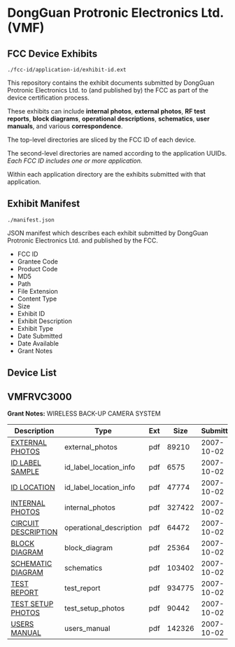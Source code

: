 # DongGuan Protronic Electronics Ltd. (VMF)
## FCC Device Exhibits

```
./fcc-id/application-id/exhibit-id.ext
```

This repository contains the exhibit documents submitted by DongGuan Protronic Electronics Ltd. to (and published by) the FCC as part of the device certification process.

These exhibits can include **internal photos**, **external photos**, **RF test reports**, **block diagrams**, **operational descriptions**, **schematics**, **user manuals**, and various **correspondence**.

The top-level directories are sliced by the FCC ID of each device.

The second-level directories are named according to the application UUIDs. *Each FCC ID includes one or more application.*

Within each application directory are the exhibits submitted with that application. 

## Exhibit Manifest

```
./manifest.json
```

JSON manifest which describes each exhibit submitted by DongGuan Protronic Electronics Ltd. and published by the FCC.

- FCC ID
- Grantee Code
- Product Code
- MD5
- Path
- File Extension
- Content Type
- Size
- Exhibit ID
- Exhibit Description
- Exhibit Type
- Date Submitted
- Date Available
- Grant Notes

## Device List
## VMFRVC3000
**Grant Notes:** WIRELESS BACK-UP CAMERA SYSTEM

| Description | Type | Ext | Size | Submitted | Available |
| ----------- | ---- | --- | ---- | --------- | --------- |
| [EXTERNAL PHOTOS](VMFRVC3000/39d8cf3a69438f68ec8a43bdc6c075c6/850118.pdf) | external_photos | pdf | 89210 | 2007-10-02 | 2007-10-02 |
| [ID LABEL SAMPLE](VMFRVC3000/39d8cf3a69438f68ec8a43bdc6c075c6/850119.pdf) | id_label_location_info | pdf | 6575 | 2007-10-02 | 2007-10-02 |
| [ID LOCATION](VMFRVC3000/39d8cf3a69438f68ec8a43bdc6c075c6/850120.pdf) | id_label_location_info | pdf | 47774 | 2007-10-02 | 2007-10-02 |
| [INTERNAL PHOTOS](VMFRVC3000/39d8cf3a69438f68ec8a43bdc6c075c6/850121.pdf) | internal_photos | pdf | 327422 | 2007-10-02 | 2007-10-02 |
| [CIRCUIT DESCRIPTION](VMFRVC3000/39d8cf3a69438f68ec8a43bdc6c075c6/850117.pdf) | operational_description | pdf | 64472 | 2007-10-02 | 2007-10-02 |
| [BLOCK DIAGRAM](VMFRVC3000/39d8cf3a69438f68ec8a43bdc6c075c6/850116.pdf) | block_diagram | pdf | 25364 | 2007-10-02 | 2007-10-02 |
| [SCHEMATIC DIAGRAM](VMFRVC3000/39d8cf3a69438f68ec8a43bdc6c075c6/850122.pdf) | schematics | pdf | 103402 | 2007-10-02 | 2007-10-02 |
| [TEST REPORT](VMFRVC3000/39d8cf3a69438f68ec8a43bdc6c075c6/850115.pdf) | test_report | pdf | 934775 | 2007-10-02 | 2007-10-02 |
| [TEST SETUP PHOTOS](VMFRVC3000/39d8cf3a69438f68ec8a43bdc6c075c6/850123.pdf) | test_setup_photos | pdf | 90442 | 2007-10-02 | 2007-10-02 |
| [USERS MANUAL](VMFRVC3000/39d8cf3a69438f68ec8a43bdc6c075c6/850124.pdf) | users_manual | pdf | 142326 | 2007-10-02 | 2007-10-02 |
